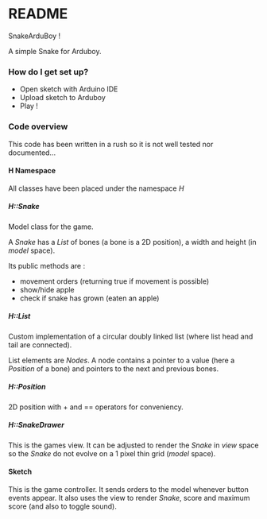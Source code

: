 # README #

SnakeArduBoy !

A simple Snake for Arduboy.

### How do I get set up? ###

* Open sketch with Arduino IDE
* Upload sketch to Arduboy
* Play !


### Code overview ###
This code has been written in a rush so it is not well tested nor documented...

#### H Namespace ####
All classes have been placed under the namespace _H_

##### H::Snake #####
Model class for the game.

A _Snake_ has a _List_ of bones (a bone is a 2D position), a width and height (in _model_ space).

Its public methods are :
* movement orders (returning true if movement is possible)
* show/hide apple
* check if snake has grown (eaten an apple)

##### H::List #####
Custom implementation of a circular doubly linked list (where list head and tail are connected).

List elements are _Nodes_. A node contains a pointer to a value (here a _Position_ of a bone) and pointers to the next and previous bones.

##### H::Position #####
2D position with + and == operators for conveniency.

##### H::SnakeDrawer #####
This is the games view. It can be adjusted to render the _Snake_ in _view_ space so the _Snake_ do not evolve on a 1 pixel thin grid (_model_ space).

#### Sketch ####
This is the game controller. It sends orders to the model whenever button events appear. It also uses the view to render _Snake_, score and maximum score (and also to toggle sound).

